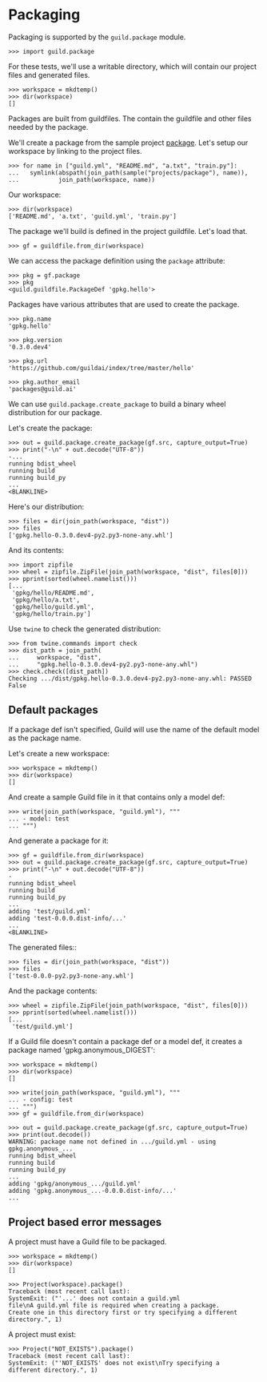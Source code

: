 # Packaging

Packaging is supported by the `guild.package` module.

    >>> import guild.package

For these tests, we'll use a writable directory, which will contain
our project files and generated files.

    >>> workspace = mkdtemp()
    >>> dir(workspace)
    []

Packages are built from guildfiles. The contain the guildfile and
other files needed by the package.

We'll create a package from the sample project
[package](samples/projects/package). Let's setup our workspace by
linking to the project files.

    >>> for name in ["guild.yml", "README.md", "a.txt", "train.py"]:
    ...   symlink(abspath(join_path(sample("projects/package"), name)),
    ...           join_path(workspace, name))

Our workspace:

    >>> dir(workspace)
    ['README.md', 'a.txt', 'guild.yml', 'train.py']

The package we'll build is defined in the project guildfile. Let's
load that.

    >>> gf = guildfile.from_dir(workspace)

We can access the package definition using the `package` attribute:

    >>> pkg = gf.package
    >>> pkg
    <guild.guildfile.PackageDef 'gpkg.hello'>

Packages have various attributes that are used to create the package.

    >>> pkg.name
    'gpkg.hello'

    >>> pkg.version
    '0.3.0.dev4'

    >>> pkg.url
    'https://github.com/guildai/index/tree/master/hello'

    >>> pkg.author_email
    'packages@guild.ai'

We can use `guild.package.create_package` to build a binary wheel
distribution for our package.

Let's create the package:

    >>> out = guild.package.create_package(gf.src, capture_output=True)
    >>> print("-\n" + out.decode("UTF-8"))
    -...
    running bdist_wheel
    running build
    running build_py
    ...
    <BLANKLINE>

Here's our distribution:

    >>> files = dir(join_path(workspace, "dist"))
    >>> files
    ['gpkg.hello-0.3.0.dev4-py2.py3-none-any.whl']

And its contents:

    >>> import zipfile
    >>> wheel = zipfile.ZipFile(join_path(workspace, "dist", files[0]))
    >>> pprint(sorted(wheel.namelist()))
    [...
     'gpkg/hello/README.md',
     'gpkg/hello/a.txt',
     'gpkg/hello/guild.yml',
     'gpkg/hello/train.py']

Use `twine` to check the generated distribution:

    >>> from twine.commands import check
    >>> dist_path = join_path(
    ...     workspace, "dist",
    ...     "gpkg.hello-0.3.0.dev4-py2.py3-none-any.whl")
    >>> check.check([dist_path])
    Checking .../dist/gpkg.hello-0.3.0.dev4-py2.py3-none-any.whl: PASSED
    False

## Default packages

If a package def isn't specified, Guild will use the name of the
default model as the package name.

Let's create a new workspace:

    >>> workspace = mkdtemp()
    >>> dir(workspace)
    []

And create a sample Guild file in it that contains only a model def:

    >>> write(join_path(workspace, "guild.yml"), """
    ... - model: test
    ... """)

And generate a package for it:

    >>> gf = guildfile.from_dir(workspace)
    >>> out = guild.package.create_package(gf.src, capture_output=True)
    >>> print("-\n" + out.decode("UTF-8"))
    -
    running bdist_wheel
    running build
    running build_py
    ...
    adding 'test/guild.yml'
    adding 'test-0.0.0.dist-info/...'
    ...
    <BLANKLINE>

The generated files::

    >>> files = dir(join_path(workspace, "dist"))
    >>> files
    ['test-0.0.0-py2.py3-none-any.whl']

And the package contents:

    >>> wheel = zipfile.ZipFile(join_path(workspace, "dist", files[0]))
    >>> pprint(sorted(wheel.namelist()))
    [...
     'test/guild.yml']

If a Guild file doesn't contain a package def or a model def, it
creates a package named 'gpkg.anonymous_DIGEST':

    >>> workspace = mkdtemp()
    >>> dir(workspace)
    []

    >>> write(join_path(workspace, "guild.yml"), """
    ... - config: test
    ... """)
    >>> gf = guildfile.from_dir(workspace)

    >>> out = guild.package.create_package(gf.src, capture_output=True)
    >>> print(out.decode())
    WARNING: package name not defined in .../guild.yml - using gpkg.anonymous_...
    running bdist_wheel
    running build
    running build_py
    ...
    adding 'gpkg/anonymous_.../guild.yml'
    adding 'gpkg.anonymous_...-0.0.0.dist-info/...'
    ...

## Project based error messages

A project must have a Guild file to be packaged.

    >>> workspace = mkdtemp()
    >>> dir(workspace)
    []

    >>> Project(workspace).package()
    Traceback (most recent call last):
    SystemExit: ("'...' does not contain a guild.yml
    file\nA guild.yml file is required when creating a package.
    Create one in this directory first or try specifying a different
    directory.", 1)

A project must exist:

    >>> Project("NOT_EXISTS").package()
    Traceback (most recent call last):
    SystemExit: ("'NOT_EXISTS' does not exist\nTry specifying a
    different directory.", 1)
